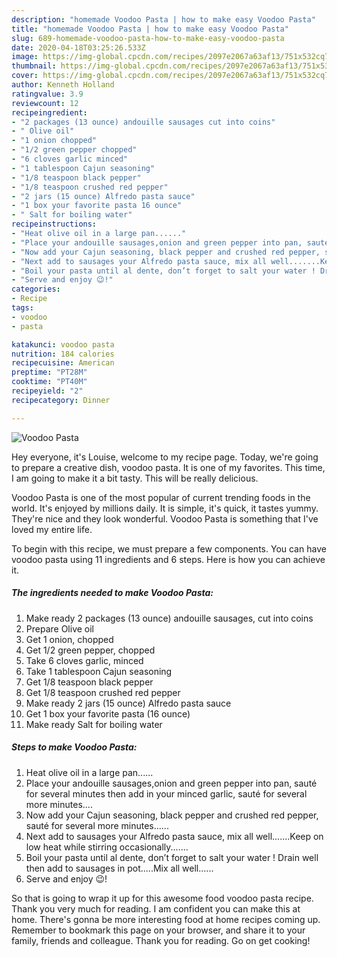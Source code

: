 ```yaml
---
description: "homemade Voodoo Pasta | how to make easy Voodoo Pasta"
title: "homemade Voodoo Pasta | how to make easy Voodoo Pasta"
slug: 689-homemade-voodoo-pasta-how-to-make-easy-voodoo-pasta
date: 2020-04-18T03:25:26.533Z
image: https://img-global.cpcdn.com/recipes/2097e2067a63af13/751x532cq70/voodoo-pasta-recipe-main-photo.jpg
thumbnail: https://img-global.cpcdn.com/recipes/2097e2067a63af13/751x532cq70/voodoo-pasta-recipe-main-photo.jpg
cover: https://img-global.cpcdn.com/recipes/2097e2067a63af13/751x532cq70/voodoo-pasta-recipe-main-photo.jpg
author: Kenneth Holland
ratingvalue: 3.9
reviewcount: 12
recipeingredient:
- "2 packages (13 ounce) andouille sausages cut into coins"
- " Olive oil"
- "1 onion chopped"
- "1/2 green pepper chopped"
- "6 cloves garlic minced"
- "1 tablespoon Cajun seasoning"
- "1/8 teaspoon black pepper"
- "1/8 teaspoon crushed red pepper"
- "2 jars (15 ounce) Alfredo pasta sauce"
- "1 box your favorite pasta 16 ounce"
- " Salt for boiling water"
recipeinstructions:
- "Heat olive oil in a large pan......"
- "Place your andouille sausages,onion and green pepper into pan, sauté for several minutes then add in your minced garlic, sauté for several more minutes...."
- "Now add your Cajun seasoning, black pepper and crushed red pepper, sauté for several more minutes......"
- "Next add to sausages your Alfredo pasta sauce, mix all well.......Keep on low heat while stirring occasionally......."
- "Boil your pasta until al dente, don’t forget to salt your water ! Drain well then add to sausages in pot.....Mix all well......"
- "Serve and enjoy 😉!"
categories:
- Recipe
tags:
- voodoo
- pasta

katakunci: voodoo pasta 
nutrition: 184 calories
recipecuisine: American
preptime: "PT28M"
cooktime: "PT40M"
recipeyield: "2"
recipecategory: Dinner

---
```



![Voodoo Pasta](https://img-global.cpcdn.com/recipes/2097e2067a63af13/751x532cq70/voodoo-pasta-recipe-main-photo.jpg)

Hey everyone, it's Louise, welcome to my recipe page. Today, we're going to prepare a creative dish, voodoo pasta. It is one of my favorites. This time, I am going to make it a bit tasty. This will be really delicious.



Voodoo Pasta is one of the most popular of current trending foods in the world. It's enjoyed by millions daily. It is simple, it's quick, it tastes yummy. They're nice and they look wonderful. Voodoo Pasta is something that I've loved my entire life.


To begin with this recipe, we must prepare a few components. You can have voodoo pasta using 11 ingredients and 6 steps. Here is how you can achieve it.

<!--inarticleads1-->

##### The ingredients needed to make Voodoo Pasta:

1. Make ready 2 packages (13 ounce) andouille sausages, cut into coins
1. Prepare  Olive oil
1. Get 1 onion, chopped
1. Get 1/2 green pepper, chopped
1. Take 6 cloves garlic, minced
1. Take 1 tablespoon Cajun seasoning
1. Get 1/8 teaspoon black pepper
1. Get 1/8 teaspoon crushed red pepper
1. Make ready 2 jars (15 ounce) Alfredo pasta sauce
1. Get 1 box your favorite pasta (16 ounce)
1. Make ready  Salt for boiling water




<!--inarticleads2-->

##### Steps to make Voodoo Pasta:

1. Heat olive oil in a large pan......
1. Place your andouille sausages,onion and green pepper into pan, sauté for several minutes then add in your minced garlic, sauté for several more minutes....
1. Now add your Cajun seasoning, black pepper and crushed red pepper, sauté for several more minutes......
1. Next add to sausages your Alfredo pasta sauce, mix all well.......Keep on low heat while stirring occasionally.......
1. Boil your pasta until al dente, don’t forget to salt your water ! Drain well then add to sausages in pot.....Mix all well......
1. Serve and enjoy 😉!




So that is going to wrap it up for this awesome food voodoo pasta recipe. Thank you very much for reading. I am confident you can make this at home. There's gonna be more interesting food at home recipes coming up. Remember to bookmark this page on your browser, and share it to your family, friends and colleague. Thank you for reading. Go on get cooking!
